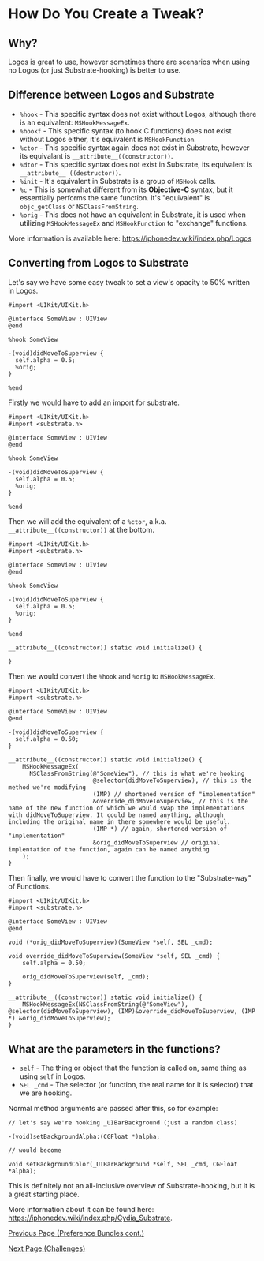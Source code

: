 # How Do You Create a Tweak?

## Why?

Logos is great to use, however sometimes there are scenarios when using no Logos (or just Substrate-hooking) is better to use.

## Difference between Logos and Substrate

* `%hook` - This specific syntax does not exist without Logos, although there is an equivalent: `MSHookMessageEx`.
* `%hookf` - This specific syntax (to hook C functions) does not exist without Logos either, it's equivalent is `MSHookFunction`.
* `%ctor` - This specific syntax again does not exist in Substrate, however its equivalant is `__attribute__((constructor))`.
* `%dtor` - This specific syntax does not exist in Substrate, its equivalent is `__attribute__ ((destructor))`.
* `%init` - It's equivalent in Substrate is a group of `MSHook` calls.
* `%c` - This is somewhat different from its **Objective-C** syntax, but it essentially performs the same function. It's "equivalent" is `objc_getClass` or `NSClassFromString`.
* `%orig` - This does not have an equivalent in Substrate, it is used when utilizing `MSHookMessageEx` and `MSHookFunction` to "exchange" functions.

More information is available here: https://iphonedev.wiki/index.php/Logos

## Converting from Logos to Substrate

Let's say we have some easy tweak to set a view's opacity to 50% written in Logos.

```objc
#import <UIKit/UIKit.h>

@interface SomeView : UIView
@end

%hook SomeView

-(void)didMoveToSuperview {
  self.alpha = 0.5;
  %orig;
}

%end
```

Firstly we would have to add an import for substrate.

```objc
#import <UIKit/UIKit.h>
#import <substrate.h>

@interface SomeView : UIView
@end

%hook SomeView

-(void)didMoveToSuperview {
  self.alpha = 0.5;
  %orig;
}

%end
```

Then we will add the equivalent of a `%ctor`, a.k.a. `__attribute__((constructor))` at the bottom.

```objc
#import <UIKit/UIKit.h>
#import <substrate.h>

@interface SomeView : UIView
@end

%hook SomeView

-(void)didMoveToSuperview {
  self.alpha = 0.5;
  %orig;
}

%end

__attribute__((constructor)) static void initialize() {

}
```

Then we would convert the `%hook` and `%orig` to `MSHookMessageEx`.

```objc
#import <UIKit/UIKit.h>
#import <substrate.h>

@interface SomeView : UIView
@end

-(void)didMoveToSuperview {
  self.alpha = 0.50;
}

__attribute__((constructor)) static void initialize() {
    MSHookMessageEx(
      NSClassFromString(@"SomeView"), // this is what we're hooking
                        @selector(didMoveToSuperview), // this is the method we're modifying
                        (IMP) // shortened version of "implementation"
                        &override_didMoveToSuperview, // this is the name of the new function of which we would swap the implementations with didMoveToSuperview. It could be named anything, although including the original name in there somewhere would be useful. 
                        (IMP *) // again, shortened version of "implementation"
                        &orig_didMoveToSuperview // original implentation of the function, again can be named anything
    );
}
```

Then finally, we would have to convert the function to the "Substrate-way" of Functions.

```objc
#import <UIKit/UIKit.h>
#import <substrate.h>

@interface SomeView : UIView
@end

void (*orig_didMoveToSuperview)(SomeView *self, SEL _cmd);

void override_didMoveToSuperview(SomeView *self, SEL _cmd) {
    self.alpha = 0.50;

    orig_didMoveToSuperview(self, _cmd);
}

__attribute__((constructor)) static void initialize() {
    MSHookMessageEx(NSClassFromString(@"SomeView"), @selector(didMoveToSuperview), (IMP)&override_didMoveToSuperview, (IMP *) &orig_didMoveToSuperview);
}

```

## What are the parameters in the functions?

* `self` - The thing or object that the function is called on, same thing as using `self` in Logos.
* `SEL _cmd` - The selector (or function, the real name for it is selector) that we are hooking.

Normal method arguments are passed after this, so for example:

```objc
// let's say we're hooking _UIBarBackground (just a random class)

-(void)setBackgroundAlpha:(CGFloat *)alpha;

// would become

void setBackgroundColor(_UIBarBackground *self, SEL _cmd, CGFloat *alpha);
```

This is definitely not an all-inclusive overview of Substrate-hooking, but it is a great starting place.

More information about it can be found here: https://iphonedev.wiki/index.php/Cydia_Substrate.



<a href="https://github.com/NightwindDev/Tweak-Tutorial/blob/main/p6_prefbundlept2.md">Previous Page (Preference Bundles cont.)</a>

<a href="https://github.com/NightwindDev/Tweak-Tutorial/blob/main/p8_challenges.md">Next Page (Challenges)</a>
